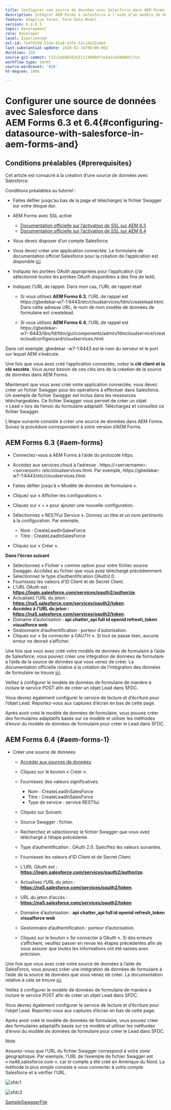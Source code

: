 ```yaml
---
title: Configurer une source de données avec Salesforce dans AEM Forms 6.3 et 6.4
description: Intégrer AEM Forms à Salesforce à l’aide d’un modèle de données de formulaire
feature: Adaptive Forms, Form Data Model
version: 6.4,6.5
topic: Development
role: Developer
level: Experienced
exl-id: 7a4fd109-514a-41a8-a3fe-53c1de32cb6d
last-substantial-update: 2020-02-14T00:00:00Z
duration: 228
source-git-commit: f23c2ab86d42531113690df2e342c65060b5c7cd
workflow-type: tm+mt
source-wordcount: '816'
ht-degree: 100%

---
```


# Configurer une source de données avec Salesforce dans AEM Forms 6.3 et 6.4{#configuring-datasource-with-salesforce-in-aem-forms-and}

## Conditions préalables {#prerequisites}

Cet article est consacré à la création d’une source de données avec Salesforce.

Conditions préalables au tutoriel :

* Faites défiler jusqu’au bas de la page et téléchargez le fichier Swagger sur votre disque dur.
* AEM Forms avec SSL activé

   * [Documentation officielle sur l’activation de SSL sur AEM 6.3](https://helpx.adobe.com/fr/experience-manager/6-3/sites/administering/using/ssl-by-default.html)
   * [Documentation officielle sur l’activation de SSL sur AEM 6.4](https://helpx.adobe.com/fr/experience-manager/6-4/sites/administering/using/ssl-by-default.html)

* Vous devez disposer d’un compte Salesforce.
* Vous devez créer une application connectée. Le formulaire de documentation officiel Salesforce pour la création de l’application est disponible [ici](https://help.salesforce.com/articleView?id=connected_app_create.htm&amp;type=0).
* Indiquez les portées OAuth appropriées pour l’application (j’ai sélectionné toutes les portées OAuth disponibles à des fins de test).
* Indiquez l’URL de rappel. Dans mon cas, l’URL de rappel était

   * Si vous utilisez **AEM Forms 6.3**, l’URL de rappel est https://gbedekar-w7-1:6443/etc/cloudservices/fdm/createlead.html. Dans cette adresse URL, le nom de mon modèle de données de formulaire est createlead.

   * Si vous utilisez **AEM Forms 6.4**, l’URL de rappel est https://gbedekar-w7-:6443/libs/fd/fdm/gui/components/admin/fdmcloudservice/createcloudconfigwizard/cloudservices.html.

Dans cet exemple, gbedekar -w7-1:6443 est le nom du serveur et le port sur lequel AEM s’exécute.

Une fois que vous avez créé l’application connectée, notez la **clé client et la clé secrète**. Vous aurez besoin de ces clés lors de la création de la source de données dans AEM Forms.

Maintenant que vous avez créé votre application connectée, vous devez créer un fichier Swagger pour les opérations à effectuer dans Salesforce. Un exemple de fichier Swagger est inclus dans les ressources téléchargeables. Ce fichier Swagger vous permet de créer un objet « Lead » lors de l’envoi du formulaire adaptatif. Téléchargez et consultez ce fichier Swagger.

L’étape suivante consiste à créer une source de données dans AEM Forms. Suivez la procédure correspondant à votre version d’AEM Forms.

## AEM Forms 6.3 {#aem-forms}

* Connectez-vous à AEM Forms à l’aide du protocole https.
* Accédez aux services cloud à l’adresse : https://&lt;servername>:&lt;serverport> /etc/cloudservices.html. Par exemple, https://gbedekar-w7-1:6443/etc/cloudservices.html.
* Faites défiler jusqu’à « Modèle de données de formulaire ».
* Cliquez sur « Afficher les configurations ».
* Cliquez sur « + » pour ajouter une nouvelle configuration.
* Sélectionnez « RESTFul Service ». Donnez un titre et un nom pertinents à la configuration. Par exemple,

   * Nom : CreateLeadInSalesForce
   * Titre : CreateLeadInSalesForce

* Cliquez sur « Créer ».

**Dans l’écran suivant**

* Sélectionnez « Fichier » comme option pour votre fichier source Swagger. Accédez au fichier que vous avez téléchargé précédemment.
* Sélectionnez le type d’authentification OAuth2.0.
* Fournissez les valeurs d’ID Client et de Secret Client.
* L’URL OAuth est : **https://login.salesforce.com/services/oauth2/authorize**.
* Actualisez l’URL du jeton : **https://na5.salesforce.com/services/oauth2/token**.
* **Accédez à l’URL du jeton : https://na5.salesforce.com/services/oauth2/token**.
* Domaine d’autorisation : **api chatter_api full id openid refresh_token visualforce web**
* Gestionnaire d’authentification : porteur d’autorisation.
* Cliquez sur « Se connecter à OAUTH ». Si tout se passe bien, aucune erreur ne devrait s’afficher.

Une fois que vous avez créé votre modèle de données de formulaire à l’aide de Salesforce, vous pouvez créer une intégration de données de formulaire à l’aide de la source de données que vous venez de créer. La documentation officielle relative à la création de l’intégration des données de formulaire se trouve [ici](https://helpx.adobe.com/fr/aem-forms/6-3/data-integration.html).

Veillez à configurer le modèle de données de formulaire de manière à inclure le service POST afin de créer un objet Lead dans SFDC.

Vous devrez également configurer le service de lecture et d’écriture pour l’objet Lead. Reportez-vous aux captures d’écran en bas de cette page.

Après avoir créé le modèle de données de formulaire, vous pouvez créer des formulaires adaptatifs basés sur ce modèle et utiliser les méthodes d’envoi du modèle de données de formulaire pour créer le Lead dans SFDC.

## AEM Forms 6.4 {#aem-forms-1}

* Créer une source de données

   * [Accéder aux sources de données](http://localhost:4502/libs/fd/fdm/gui/components/admin/fdmcloudservice/fdm.html/conf/global)

   * Cliquez sur le bouton « Créer ».
   * Fournissez des valeurs significatives.

      * Nom : CreateLeadInSalesForce
      * Titre : CreateLeadInSalesForce
      * Type de service : service RESTful.

   * Cliquez sur Suivant.
   * Source Swagger : fichier.
   * Recherchez et sélectionnez le fichier Swagger que vous avez téléchargé à l’étape précédente.
   * Type d’authentification : OAuth 2.0. Spécifiez les valeurs suivantes.
   * Fournissez les valeurs d’ID Client et de Secret Client.
   * L’URL OAuth est : **https://login.salesforce.com/services/oauth2/authorize**.
   * Actualisez l’URL du jeton : **https://na5.salesforce.com/services/oauth2/token**.
   * URL du jeton d’accès : **https://na5.salesforce.com/services/oauth2/token**.
   * Domaine d’autorisation : **api chatter_api full id openid refresh_token visualforce web**
   * Gestionnaire d’authentification : porteur d’autorisation.
   * Cliquez sur le bouton « Se connecter à OAuth ». Si des erreurs s’affichent, veuillez passer en revue les étapes précédentes afin de vous assurer que toutes les informations ont été saisies avec précision.

Une fois que vous avez créé votre source de données à l’aide de SalesForce, vous pouvez créer une intégration de données de formulaire à l’aide de la source de données que vous venez de créer. La documentation relative à cela se trouve [ici](https://helpx.adobe.com/fr/experience-manager/6-4/forms/using/create-form-data-models.html).

Veillez à configurer le modèle de données de formulaire de manière à inclure le service POST afin de créer un objet Lead dans SFDC.

Vous devrez également configurer le service de lecture et d’écriture pour l’objet Lead. Reportez-vous aux captures d’écran en bas de cette page.

Après avoir créé le modèle de données de formulaire, vous pouvez créer des formulaires adaptatifs basés sur ce modèle et utiliser les méthodes d’envoi du modèle de données de formulaire pour créer le Lead dans SFDC.

>[!NOTE]
>
>Assurez-vous que l’URL du fichier Swagger correspond à votre zone géographique. Par exemple, l’URL de l’exemple de fichier Swagger est « na46.salesforce.com », car le compte a été créé en Amérique du Nord. La méthode la plus simple consiste à vous connecter à votre compte Salesforce et à vérifier l’URL.

![sfdc1](assets/sfdc1.gif)

![sfdc2](assets/sfdc2.png)

[SampleSwaggerFile](assets/swagger-sales-force-lead.json)
